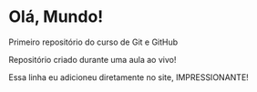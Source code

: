 # Olá, Mundo!
 Primeiro repositório do curso de Git e GitHub

 Repositório criado durante uma aula ao vivo!
 
 Essa linha eu adicioneu diretamente no site, IMPRESSIONANTE!
